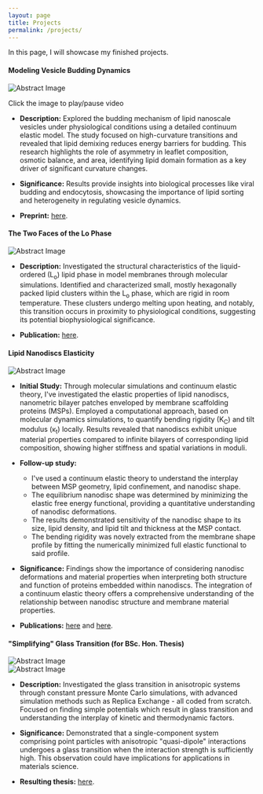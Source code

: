 ```yaml
---
layout: page
title: Projects
permalink: /projects/
---
```

In this page, I will showcase my finished projects.


#### Modeling Vesicle Budding Dynamics

<script src="https://code.jquery.com/jquery-3.6.0.min.js"></script>

<div class="center-image">
  <img id="gif-image" src="{{ '/images/projects/budded_state.png' | relative_url }}" class="responsive-image" alt="Abstract Image">
  <p>Click the image to play/pause video</p>
</div>

<script>
  $(document).ready(function(){
    $("#gif-image").click(function(){
      // Toggle between the GIF and the static image
      var currentSrc = $(this).attr("src");
      if(currentSrc.includes("movie_budding.gif")) {
        $(this).attr("src", "{{ '/images/projects/budded_state.png' | relative_url }}"); // Pause (static image)
      } else {
        $(this).attr("src", "{{ '/images/projects/movie_budding.gif' | relative_url }}"); // Play (GIF)
      }
    });
  });
</script>

- **Description:** Explored the budding mechanism of lipid nanoscale vesicles under physiological conditions using a detailed continuum elastic model. The study focused on high-curvature transitions and revealed that lipid demixing reduces energy barriers for budding. This research highlights the role of asymmetry in leaflet composition, osmotic balance, and area, identifying lipid domain formation as a key driver of significant curvature changes.

- **Significance:** Results provide insights into biological processes like viral budding and endocytosis, showcasing the importance of lipid sorting and heterogeneity in regulating vesicle dynamics.

- **Preprint:** [here](https://doi.org/10.1101/2024.10.24.620077).

#### The Two Faces of the Lo Phase

<div class="center-image">
  <img src="https://pubs.acs.org/cms/10.1021/acs.jpclett.1c03712/asset/images/medium/jz1c03712_0005.gif"  class="responsive-image"  alt="Abstract Image">
</div>

- **Description:** Investigated the structural characteristics of the liquid-ordered (L<sub>o</sub>) lipid phase in model membranes through molecular simulations. Identified and characterized small, mostly hexagonally packed lipid clusters within the L<sub>o</sub> phase, which are rigid in room temperature. These clusters undergo melting upon heating, and notably, this transition occurs in proximity to physiological conditions, suggesting its potential biophysiological significance.

- **Publication:** [here](https://pubs.acs.org/doi/full/10.1021/acs.jpclett.1c03712).


#### Lipid Nanodiscs Elasticity

<div class="center-image">
  <img src="https://pubs.acs.org/cms/10.1021/acs.jctc.2c01054/asset/images/medium/ct2c01054_0005.gif"  class="responsive-image"  alt="Abstract Image">
</div>

- **Initial Study:** Through molecular simulations and continuum elastic theory, I've investigated the elastic properties of lipid nanodiscs, nanometric bilayer patches enveloped by membrane scaffolding proteins (MSPs). Employed a computational approach, based on molecular dynamics simulations, to quantify bending rigidity (K<sub>C</sub>) and tilt modulus (κ<sub>t</sub>) locally. Results revealed that nanodiscs exhibit unique material properties compared to infinite bilayers of corresponding lipid composition, showing higher stiffness and spatial variations in moduli.

- **Follow-up study:**
  - I've used a continuum elastic theory to understand the interplay between MSP geometry, lipid confinement, and nanodisc shape.
  - The equilibrium nanodisc shape was determined by minimizing the elastic free energy functional, providing a quantitative understanding of nanodisc deformations.
  - The results demonstrated sensitivity of the nanodisc shape to its size, lipid density, and lipid tilt and thickness at the MSP contact.
  - The bending rigidity was novely extracted from the membrane shape profile by fitting the numerically minimized full elastic functional to said profile.

- **Significance:** Findings show the importance of considering nanodisc deformations and material properties when interpreting both structure and function of proteins embedded within nanodiscs. The integration of a continuum elastic theory offers a comprehensive understanding of the relationship between nanodisc structure and membrane material properties.

- **Publications:** [here](https://pubs.acs.org/doi/full/10.1021/acs.jctc.2c01054) and [here](https://pubs.acs.org/doi/10.1021/acs.jpcb.0c03374).


#### "Simplifying" Glass Transition (for BSc. Hon. Thesis)

<div class="center-image">
  <img src="{{ '/images/projects/amirim_proj.png' | relative_url }}" class="responsive-image" alt="Abstract Image">
</div>
<div class="center-image">
  <img src="{{ '/images/projects/amirim_proj2.png' | relative_url }}"  class="responsive-image"  alt="Abstract Image">
</div>

- **Description:** Investigated the glass transition in anisotropic systems through constant pressure Monte Carlo simulations, with advanced simulation methods such as Replica Exchange - all coded from scratch. Focused on finding simple potentials which result in glass transition and understanding the interplay of kinetic and thermodynamic factors.

- **Significance:** Demonstrated that a single-component system comprising point particles with anisotropic "quasi-dipole" interactions undergoes a glass transition when the interaction strength is sufficiently high. This observation could have implications for applications in materials science.

- **Resulting thesis:** [here](https://raw.githubusercontent.com/infinityScha/blog/master/files/projects/amirim%20work.pdf).
